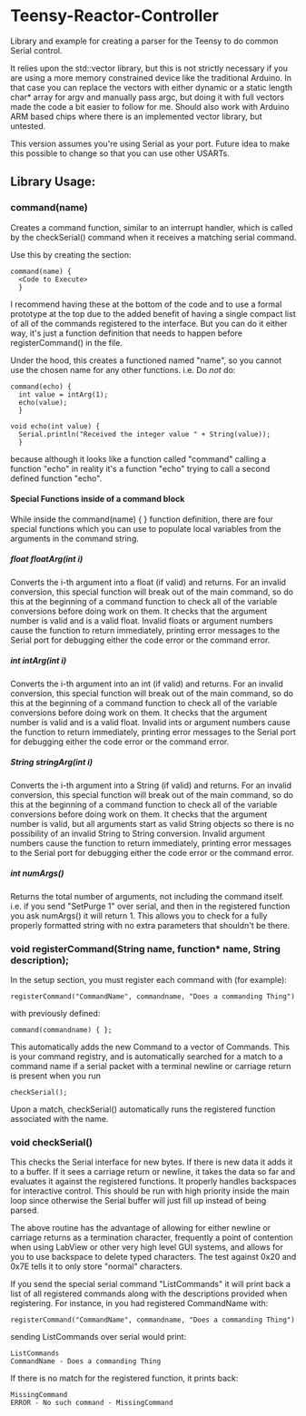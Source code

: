 # Teensy-Reactor-Controller
Library and example for creating a parser for the Teensy to do common Serial control.

It relies upon the std::vector library, but this is not strictly necessary if you are using a more memory constrained device like the traditional Arduino. In that case you can replace the vectors with either dynamic or a static length char* array for argv and manually pass argc, but doing it with full vectors made the code a bit easier to follow for me. Should also work with Arduino ARM based chips where there is an implemented vector library, but untested.

This version assumes you're using Serial as your port. Future idea to make this possible to change so that you can use other USARTs.

## Library Usage:

### command(name)

Creates a command function, similar to an interrupt handler, which is called by the checkSerial() command when it receives a matching serial command.

Use this by creating the section:

    command(name) {
      <Code to Execute>
      }

I recommend having these at the bottom of the code and to use a formal prototype at the top due to the added benefit of having a single compact list of all of the commands registered to the interface. But you can do it either way, it's just a function definition that needs to happen before registerCommand() in the file.

Under the hood, this creates a functioned named "name", so you cannot use the chosen name for any other functions. i.e. Do *not* do:

```
command(echo) {
  int value = intArg(1);
  echo(value);
  }

void echo(int value) {
  Serial.println("Received the integer value " + String(value));
  }
```

because although it looks like a function called "command" calling a function "echo" in reality it's a function "echo" trying to call a second defined function "echo".

#### Special Functions inside of a command block

While inside the command(name) { } function definition, there are four special functions which you can use to populate local variables from the arguments in the command string.

##### float floatArg(int i)

Converts the i-th argument into a float (if valid) and returns. For an invalid conversion, this special function will break out of the main command, so do this at the beginning of a command function to check all of the variable conversions before doing work on them. It checks that the argument number is valid and is a valid float. Invalid floats or argument numbers cause the function to return immediately, printing error messages to the Serial port for debugging either the code error or the command error.

##### int intArg(int i)

Converts the i-th argument into an int (if valid) and returns. For an invalid conversion, this special function will break out of the main command, so do this at the beginning of a command function to check all of the variable conversions before doing work on them. It checks that the argument number is valid and is a valid float. Invalid ints or argument numbers cause the function to return immediately, printing error messages to the Serial port for debugging either the code error or the command error.

##### String stringArg(int i)

Converts the i-th argument into a String (if valid) and returns. For an invalid conversion, this special function will break out of the main command, so do this at the beginning of a command function to check all of the variable conversions before doing work on them. It checks that the argument number is valid, but all arguments start as valid String objects so there is no possibility of an invalid String to String conversion. Invalid argument numbers cause the function to return immediately, printing error messages to the Serial port for debugging either the code error or the command error.

##### int numArgs()

Returns the total number of arguments, not including the command itself. i.e. if you send "SetPurge 1" over serial, and then in the registered function you ask numArgs() it will return 1. This allows you to check for a fully properly formatted string with no extra parameters that shouldn't be there.

### void registerCommand(String name, function* name, String description);

In the setup section, you must register each command with (for example):

    registerCommand("CommandName", commandname, "Does a commanding Thing")
   
with previously defined:

    command(commandname) { };

This automatically adds the new Command to a vector of Commands. This is your command registry, and is automatically searched for a match to a command name if a serial packet with a terminal newline or carriage return is present when you run

    checkSerial();

Upon a match, checkSerial() automatically runs the registered function associated with the name.

### void checkSerial()

This checks the Serial interface for new bytes. If there is new data it adds it to a buffer. If it sees a carriage return or newline, it takes the data so far and evaluates it against the registered functions. It properly handles backspaces for interactive control. This should be run with high priority inside the main loop since otherwise the Serial buffer will just fill up instead of being parsed.

The above routine has the advantage of allowing for either newline or carriage returns as a termination character, frequently a point of contention when using LabView or other very high level GUI systems, and allows for you to use backspace to delete typed characters. The test against 0x20 and 0x7E tells it to only store "normal" characters.

If you send the special serial command "ListCommands" it will print back a list of all registered commands along with the descriptions provided when registering. For instance, in you had registered CommandName with:

    registerCommand("CommandName", commandname, "Does a commanding Thing")

sending ListCommands over serial would print:

    ListCommands
    CommandName - Does a commanding Thing

If there is no match for the registered function, it prints back:

    MissingCommand
    ERROR - No such command - MissingCommand